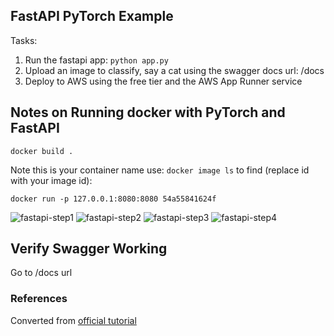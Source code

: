 ## FastAPI PyTorch Example

Tasks:

1.  Run the fastapi app:  `python app.py`
2.  Upload an image to classify, say a cat using the swagger docs url:  /docs
3.  Deploy to AWS using the free tier and the AWS App Runner service

## Notes on Running docker with PyTorch and FastAPI
`docker build .`

Note this is your container name use:  `docker image ls` to find (replace id with your image id):

`docker run -p 127.0.0.1:8080:8080 54a55841624f`

![fastapi-step1](https://user-images.githubusercontent.com/58792/131587003-f5667c28-7cbe-402e-8795-f32a6ca9a4d1.png)
![fastapi-step2](https://user-images.githubusercontent.com/58792/131587286-341e795c-76dc-46a1-8ee9-528134410935.png)
![fastapi-step3](https://user-images.githubusercontent.com/58792/131587004-198ad6d5-2197-4de5-a6dd-4eb3c41e675e.png)
![fastapi-step4](https://user-images.githubusercontent.com/58792/131587005-866b0974-63d7-4fed-abf2-9c634721669f.png)


## Verify Swagger Working


Go to /docs url


### References
Converted from [official tutorial](https://pytorch.org/tutorials/intermediate/flask_rest_api_tutorial.html)

